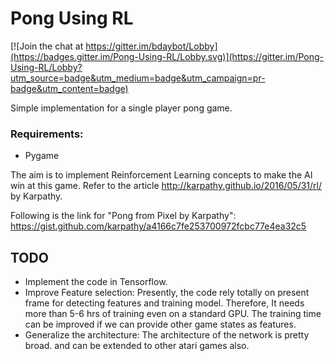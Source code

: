 # Pong Using RL
[![Join the chat at https://gitter.im/bdaybot/Lobby](https://badges.gitter.im/Pong-Using-RL/Lobby.svg)](https://gitter.im/Pong-Using-RL/Lobby?utm_source=badge&utm_medium=badge&utm_campaign=pr-badge&utm_content=badge)   

Simple implementation for a single player pong game.

### Requirements:
- Pygame

The aim is to implement Reinforcement Learning concepts to make the AI win at this game. Refer to the article http://karpathy.github.io/2016/05/31/rl/ by Karpathy. 
 
Following is the link for "Pong from Pixel by Karpathy": https://gist.github.com/karpathy/a4166c7fe253700972fcbc77e4ea32c5

## TODO
- Implement the code in Tensorflow.
- Improve Feature selection: Presently, the code rely totally on present frame for detecting features and training model. Therefore, It needs more than 5-6 hrs of training even on a standard GPU. The training time can be improved if we can provide other game states as features. 
- Generalize the architecture: The architecture of the network is pretty broad. and can be extended to other atari games also.  
